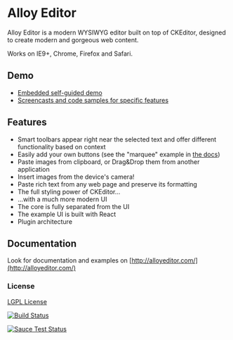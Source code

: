 Alloy Editor
==================

Alloy Editor is a modern WYSIWYG editor built on top of CKEditor, designed to create modern and gorgeous web content.

Works on IE9+, Chrome, Firefox and Safari.

## Demo

* [Embedded self-guided demo](http://alloyeditor.com)
* [Screencasts and code samples for specific features](https://alloyeditor.com/docs/features/)

## Features

* Smart toolbars appear right near the selected text and offer different functionality based on context
* Easily add your own buttons (see the "marquee" example in [the docs](https://alloyeditor.com/docs/develop/create/create_buttons.html))
* Paste images from clipboard, or Drag&Drop them from another application
* Insert images from the device's camera!
* Paste rich text from any web page and preserve its formatting
* The full styling power of CKEditor...
* ...with a much more modern UI
* The core is fully separated from the UI
* The example UI is built with React
* Plugin architecture

## Documentation

Look for documentation and examples on [http://alloyeditor.com/](http://alloyeditor.com/)

### License
[LGPL License](LICENSE.md)

[![Build Status](https://travis-ci.org/liferay/alloy-editor.svg)](https://travis-ci.org/liferay/alloy-editor)

[![Sauce Test Status](https://saucelabs.com/browser-matrix/alloy-editor.svg)](https://saucelabs.com/u/alloy-editor)
